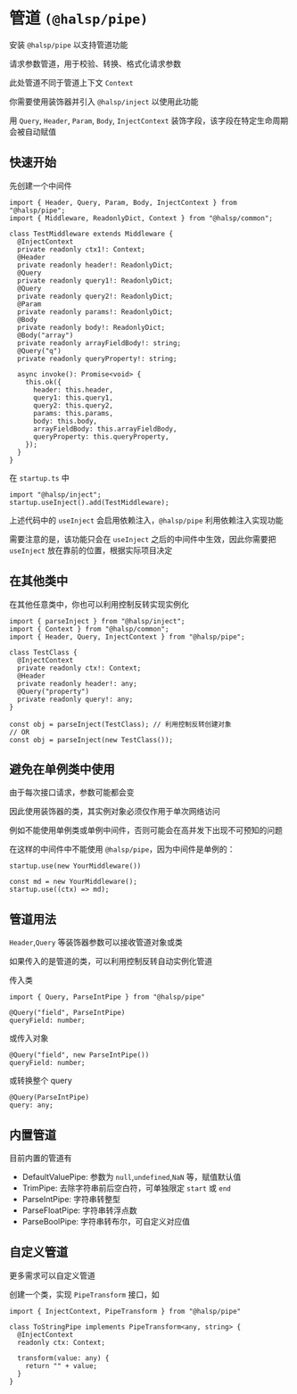 # 管道 `(@halsp/pipe)`

安装 `@halsp/pipe` 以支持管道功能

请求参数管道，用于校验、转换、格式化请求参数

此处管道不同于管道上下文 `Context`

你需要使用装饰器并引入 `@halsp/inject` 以使用此功能

用 `Query`, `Header`, `Param`, `Body`, `InjectContext` 装饰字段，该字段在特定生命周期会被自动赋值

## 快速开始

先创建一个中间件

```TS
import { Header, Query, Param, Body, InjectContext } from "@halsp/pipe";
import { Middleware, ReadonlyDict, Context } from "@halsp/common";

class TestMiddleware extends Middleware {
  @InjectContext
  private readonly ctx1!: Context;
  @Header
  private readonly header!: ReadonlyDict;
  @Query
  private readonly query1!: ReadonlyDict;
  @Query
  private readonly query2!: ReadonlyDict;
  @Param
  private readonly params!: ReadonlyDict;
  @Body
  private readonly body!: ReadonlyDict;
  @Body("array")
  private readonly arrayFieldBody!: string;
  @Query("q")
  private readonly queryProperty!: string;

  async invoke(): Promise<void> {
    this.ok({
      header: this.header,
      query1: this.query1,
      query2: this.query2,
      params: this.params,
      body: this.body,
      arrayFieldBody: this.arrayFieldBody,
      queryProperty: this.queryProperty,
    });
  }
}

```

在 `startup.ts` 中

```TS
import "@halsp/inject";
startup.useInject().add(TestMiddleware);
```

上述代码中的 `useInject` 会启用依赖注入，`@halsp/pipe` 利用依赖注入实现功能

需要注意的是，该功能只会在 `useInject` 之后的中间件中生效，因此你需要把 `useInject` 放在靠前的位置，根据实际项目决定

## 在其他类中

在其他任意类中，你也可以利用控制反转实现实例化

```TS
import { parseInject } from "@halsp/inject";
import { Context } from "@halsp/common";
import { Header, Query, InjectContext } from "@halsp/pipe";

class TestClass {
  @InjectContext
  private readonly ctx!: Context;
  @Header
  private readonly header!: any;
  @Query("property")
  private readonly query!: any;
}

const obj = parseInject(TestClass); // 利用控制反转创建对象
// OR
const obj = parseInject(new TestClass());
```

## 避免在单例类中使用

由于每次接口请求，参数可能都会变

因此使用装饰器的类，其实例对象必须仅作用于单次网络访问

例如不能使用单例类或单例中间件，否则可能会在高并发下出现不可预知的问题

在这样的中间件中不能使用 `@halsp/pipe`，因为中间件是单例的：

```TS
startup.use(new YourMiddleware())
```

```TS
const md = new YourMiddleware();
startup.use((ctx) => md);
```

## 管道用法

`Header`,`Query` 等装饰器参数可以接收管道对象或类

如果传入的是管道的类，可以利用控制反转自动实例化管道

传入类

```TS
import { Query, ParseIntPipe } from "@halsp/pipe"

@Query("field", ParseIntPipe)
queryField: number;
```

或传入对象

```TS
@Query("field", new ParseIntPipe())
queryField: number;
```

或转换整个 query

```TS
@Query(ParseIntPipe)
query: any;
```

## 内置管道

目前内置的管道有

- DefaultValuePipe: 参数为 `null`,`undefined`,`NaN` 等，赋值默认值
- TrimPipe: 去除字符串前后空白符，可单独限定 `start` 或 `end`
- ParseIntPipe: 字符串转整型
- ParseFloatPipe: 字符串转浮点数
- ParseBoolPipe: 字符串转布尔，可自定义对应值

## 自定义管道

更多需求可以自定义管道

创建一个类，实现 `PipeTransform` 接口，如

```TS
import { InjectContext, PipeTransform } from "@halsp/pipe"

class ToStringPipe implements PipeTransform<any, string> {
  @InjectContext
  readonly ctx: Context;

  transform(value: any) {
    return "" + value;
  }
}
```
